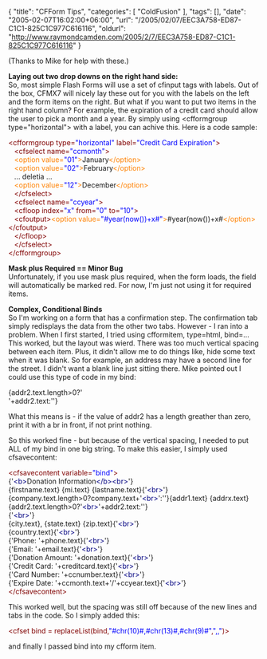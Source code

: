 {
	"title": "CFForm Tips",
	"categories": [
		"ColdFusion"
	],
	"tags": [],
	"date": "2005-02-07T16:02:00+06:00",
	"url": "/2005/02/07/EEC3A758-ED87-C1C1-825C1C977C616116",
	"oldurl": "http://www.raymondcamden.com/2005/2/7/EEC3A758-ED87-C1C1-825C1C977C616116"
}

(Thanks to Mike for help with these.)

<b>Laying out two drop downs on the right hand side:</b><br>
So, most simple Flash Forms will use a set of cfinput tags with labels. Out of the box, CFMX7 will nicely lay these out for you with the labels on the left and the form items on the right. But what if you want to put two items in the right hand column? For example, the expiration of a credit card should allow the user to pick a month and a year. By simply using &lt;cfformgroup type="horizontal"&gt; with a label, you can achive this. Here is a code sample:

<div class="code"><FONT COLOR=MAROON>&lt;cfformgroup type=<FONT COLOR=BLUE>"horizontal"</FONT> label=<FONT COLOR=BLUE>"Credit Card Expiration"</FONT>&gt;</FONT><br>
&nbsp;&nbsp;&nbsp;<FONT COLOR=MAROON>&lt;cfselect name=<FONT COLOR=BLUE>"ccmonth"</FONT>&gt;</FONT><br>
&nbsp;&nbsp;&nbsp;<FONT COLOR=NAVY><FONT COLOR=FF8000>&lt;option value=<FONT COLOR=BLUE>"01"</FONT>&gt;</FONT></FONT>January<FONT COLOR=NAVY><FONT COLOR=FF8000>&lt;/option&gt;</FONT></FONT><br>
&nbsp;&nbsp;&nbsp;<FONT COLOR=NAVY><FONT COLOR=FF8000>&lt;option value=<FONT COLOR=BLUE>"02"</FONT>&gt;</FONT></FONT>February<FONT COLOR=NAVY><FONT COLOR=FF8000>&lt;/option&gt;</FONT></FONT><br>
&nbsp;&nbsp;&nbsp;... deletia ...<br>
&nbsp;&nbsp;&nbsp;<FONT COLOR=NAVY><FONT COLOR=FF8000>&lt;option value=<FONT COLOR=BLUE>"12"</FONT>&gt;</FONT></FONT>December<FONT COLOR=NAVY><FONT COLOR=FF8000>&lt;/option&gt;</FONT></FONT> <br>
&nbsp;&nbsp;&nbsp;<FONT COLOR=MAROON>&lt;/cfselect&gt;</FONT><br>
&nbsp;&nbsp;&nbsp;<FONT COLOR=MAROON>&lt;cfselect name=<FONT COLOR=BLUE>"ccyear"</FONT>&gt;</FONT><br>
&nbsp;&nbsp;&nbsp;<FONT COLOR=MAROON>&lt;cfloop index=<FONT COLOR=BLUE>"x"</FONT> from=<FONT COLOR=BLUE>"0"</FONT> to=<FONT COLOR=BLUE>"10"</FONT>&gt;</FONT><br>
&nbsp;&nbsp;&nbsp;<FONT COLOR=MAROON>&lt;cfoutput&gt;</FONT><FONT COLOR=NAVY><FONT COLOR=FF8000>&lt;option value=<FONT COLOR=BLUE>"#year(now())+x#"</FONT>&gt;</FONT></FONT>#year(now())+x#<FONT COLOR=NAVY><FONT COLOR=FF8000>&lt;/option&gt;</FONT></FONT><FONT COLOR=MAROON>&lt;/cfoutput&gt;</FONT><br>
&nbsp;&nbsp;&nbsp;<FONT COLOR=MAROON>&lt;/cfloop&gt;</FONT><br>
&nbsp;&nbsp;&nbsp;<FONT COLOR=MAROON>&lt;/cfselect&gt;</FONT><br>
<FONT COLOR=MAROON>&lt;/cfformgroup&gt;</FONT></div> 

<b>Mask plus Required == Minor Bug</b><br>
Unfortunately, if you use mask plus required, when the form loads, the field will automatically be marked red. For now, I'm just not using it for required items.

<b>Complex, Conditional Binds</b><br>
So I'm working on a form that has a confirmation step. The confirmation tab simply redisplays the data from the other two tabs. However - I ran into a problem. When I first started, I tried using cfformitem, type=html, bind=... This worked, but the layout was wierd. There was too much vertical spacing between each item. Plus, it didn't allow me to do things like, hide some text when it was blank. So for example, an address may have a second line for the street. I didn't want a blank line just sitting there. Mike pointed out I could use this type of code in my bind:

{addr2.text.length>0?'<br>'+addr2.text:''}

What this means is - if the value of addr2 has a length greather than zero, print it with a br in front, if not print nothing.

So this worked fine - but because of the vertical spacing, I needed to put ALL of my bind in one big string. To make this easier, I simply used cfsavecontent:

<div class="code"><FONT COLOR=MAROON>&lt;cfsavecontent variable=<FONT COLOR=BLUE>"bind"</FONT>&gt;</FONT><br>
{'<FONT COLOR=NAVY>&lt;b&gt;</FONT>Donation Information<FONT COLOR=NAVY>&lt;/b&gt;</FONT><FONT COLOR=NAVY>&lt;br&gt;</FONT>'}<br>
{firstname.text} {mi.text} {lastname.text}{'<FONT COLOR=NAVY>&lt;br&gt;</FONT>'}&nbsp;&nbsp;&nbsp;&nbsp;&nbsp;&nbsp;<br>
{company.text.length&gt;0?company.text+'<FONT COLOR=NAVY>&lt;br&gt;</FONT>':''}{addr1.text} {addrx.text} {addr2.text.length&gt;0?'<FONT COLOR=NAVY>&lt;br&gt;</FONT>'+addr2.text:''}<br>
{'<FONT COLOR=NAVY>&lt;br&gt;</FONT>'}<br>
{city.text}, {state.text} {zip.text}{'<FONT COLOR=NAVY>&lt;br&gt;</FONT>'}<br>
{country.text}{'<FONT COLOR=NAVY>&lt;br&gt;</FONT>'}<br>
{'Phone: '+phone.text}{'<FONT COLOR=NAVY>&lt;br&gt;</FONT>'}<br>
{'Email: '+email.text}{'<FONT COLOR=NAVY>&lt;br&gt;</FONT>'}<br>
{'Donation Amount: '+donation.text}{'<FONT COLOR=NAVY>&lt;br&gt;</FONT>'}<br>
{'Credit Card: '+creditcard.text}{'<FONT COLOR=NAVY>&lt;br&gt;</FONT>'}<br>
{'Card Number: '+ccnumber.text}{'<FONT COLOR=NAVY>&lt;br&gt;</FONT>'}<br>
{'Expire Date: '+ccmonth.text+'/'+ccyear.text}{'<FONT COLOR=NAVY>&lt;br&gt;</FONT>'}<br>
<FONT COLOR=MAROON>&lt;/cfsavecontent&gt;</FONT></div>

This worked well, but the spacing was still off because of the new lines and tabs in the code. So I simply added this:

<div class="code"><FONT COLOR=MAROON>&lt;cfset bind = replaceList(bind,<FONT COLOR=BLUE>"#chr(<FONT COLOR=BLUE>10</FONT>)#,#chr(<FONT COLOR=BLUE>13</FONT>)#,#chr(<FONT COLOR=BLUE>9</FONT>)#"</FONT>,<FONT COLOR=BLUE>",,"</FONT>)&gt;</FONT></div>

and finally I passed bind into my cfform item.